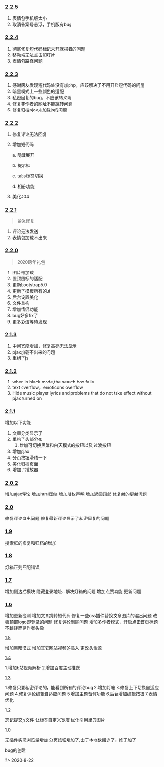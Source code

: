 ### [2.2.5](https://github.com/dyedd/lanstar/releases/tag/2.2.5)

1. 表情包手机版太小
2. 取消备案号悬浮，手机版有bug

### [2.2.4](https://github.com/dyedd/lanstar/releases/tag/2.2.4)

1. 彻底修复短代码标记未开就报错的问题
2. 移动端无法点击幻灯片
3. 表情包路径问题

### [2.2.3](https://github.com/dyedd/lanstar/releases/tag/2.2.3)

1. 感谢网友发现短代码处没有加php，应该解决了不用开启短代码的问题
2. 暗黑模式上一些颜色的适配
3. 私密回复的bug，不应该转义啊
4. 修复非作者的网址不能跳转问题
5. 修复归档pjax未加载js的问题

### [2.2.2](https://github.com/dyedd/lanstar/releases/tag/2.2.2)

1. 修复评论无法回复
2. 增加短代码

   a. 隐藏展开

   b. 提示框

   c. tabs标签切换

   d. 相册功能
3. 美化404

### [2.2.1](https://github.com/dyedd/lanstar/releases/tag/2.2.1)

> 紧急修复

1. 评论无法发送
2. 表情包加载不出来

### [2.2.0](https://github.com/dyedd/lanstar/releases/tag/2.2.0)

> 2020跨年礼包

1. 图片懒加载
2. 置顶图标的适配
3. 更新bootstrap5.0
4. 更新了模板所有的ui
5. 后台设置美化
6. 文件重构
7. 增加情侣功能
8. bug好多fix了
9. 更多彩蛋等待发现

### [2.1.3](https://github.com/dyedd/lanstar/releases/tag/2.1.3)

1. 中间宽度增加，修复高亮无法显示
2. pjax加载不出来的问题
3. 重组了js

### [2.1.2](https://github.com/dyedd/lanstar/releases/tag/2.1.2)

1. when in black mode,the search box fails
2. text overflow，emoticons overflow
3. Hide music player lyrics and problems that do not take effect without pjax turned on

### [2.1.1](https://github.com/dyedd/lanstar/releases/tag/2.1.1)

增加以下功能

1. 文章分类显示了
2. 重构了头部分布
   1. 增加可切换黑暗和白天模式的按钮以及 过渡按钮
3. 增加pjax
4. 分页按钮滑稽一下
5. 美化归档页面
6. 增加了播放器

### [2.0.2](https://github.com/dyedd/lanstar/releases/tag/2.0.2)

增加ajax评论 增加html压缩 增加版权声明 增加返回顶部 修复新的更新问题

### [2.0](https://github.com/dyedd/lanstar/releases/tag/2.0)

修复评论溢出问题 修复最新评论显示了私密回复的问题

### [1.9](https://github.com/dyedd/lanstar/releases/tag/1.9)

搜索框的修复和归档的增加

### [1.8](https://github.com/dyedd/lanstar/releases/tag/1.8)

灯箱正则匹配错误

### [1.7](https://github.com/dyedd/lanstar/releases/tag/1.7)

增加侧边栏模块 隐藏登录地址.. 解决灯箱的问题 增加点赞功能 更新问题

### [1.6](https://github.com/dyedd/lanstar/releases/tag/1.6)

增加更新检测 增加文章跳转短代码 修复一些oss插件替换文章图片的溢出问题 改善顶部logo即登录的问题 修复评论删除问题 增加多作者模式，开启点击首页标题不跳转而是作者头像

[1.5](https://github.com/dyedd/lanstar/releases/tag/1.5)

增加黑暗模式 增加其它网站视频的插入 更改头像源

[1.4](https://github.com/dyedd/lanstar/releases/tag/1.4)

1.增加b站视频解析 2.增加百度主动推送

[1.3](https://github.com/dyedd/lanstar/releases/tag/1.3)

1.修复只要私密评论的，能看到所有的评论bug 2.增加灯箱 3.修复上下切换自适应问题 4.修复评论编辑自适应问题 5.增加主题备份功能 6.后台增加编辑按钮 7.表情优化

[1.2](https://github.com/dyedd/lanstar/releases/tag/v1.2)

忘记提交js文件 让标签自定义宽度 优化引用里的图片

[1.0](https://github.com/dyedd/lanstar/releases/tag/1.0)

无插件实现浏览量增加 分页按钮增加了,由于本地数据少了，终于加了

bug的创建

?> 2020-8-22